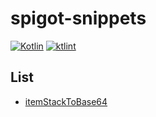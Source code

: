 # spigot-snippets

[![Kotlin](https://img.shields.io/badge/kotlin-1.6.10-blue.svg?logo=kotlin)](http://kotlinlang.org)
[![ktlint](https://img.shields.io/badge/code%20style-%E2%9D%A4-FF4081.svg)](https://ktlint.github.io/)

## List
- [itemStackToBase64](nms/v1_17_1/src/main/kotlin/itemStackToBase64.kt)
